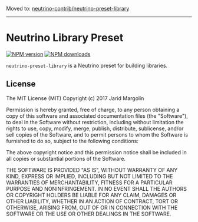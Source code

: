 Moved to: [neutrino-contrib/neutrino-preset-library](https://github.com/jaridmargolin/neutrino-contrib/tree/master/packages/nneutrino-preset-library)

---

# Neutrino Library Preset
[![NPM version][npm-image]][npm-url] [![NPM downloads][npm-downloads]][npm-url]

`neutrino-preset-library` is a Neutrino preset for building libraries.

[npm-image]: https://img.shields.io/npm/v/neutrino-preset-library.svg
[npm-downloads]: https://img.shields.io/npm/dt/neutrino-preset-library.svg
[npm-url]: https://npmjs.org/package/neutrino-preset-library

## License

The MIT License (MIT) Copyright (c) 2017 Jarid Margolin

Permission is hereby granted, free of charge, to any person obtaining a copy of this software and associated documentation files (the "Software"), to deal in the Software without restriction, including without limitation the rights to use, copy, modify, merge, publish, distribute, sublicense, and/or sell copies of the Software, and to permit persons to whom the Software is furnished to do so, subject to the following conditions:

The above copyright notice and this permission notice shall be included in all copies or substantial portions of the Software.

THE SOFTWARE IS PROVIDED "AS IS", WITHOUT WARRANTY OF ANY KIND, EXPRESS OR IMPLIED, INCLUDING BUT NOT LIMITED TO THE WARRANTIES OF MERCHANTABILITY, FITNESS FOR A PARTICULAR PURPOSE AND NONINFRINGEMENT. IN NO EVENT SHALL THE AUTHORS OR COPYRIGHT HOLDERS BE LIABLE FOR ANY CLAIM, DAMAGES OR OTHER LIABILITY, WHETHER IN AN ACTION OF CONTRACT, TORT OR OTHERWISE, ARISING FROM, OUT OF OR IN CONNECTION WITH THE SOFTWARE OR THE USE OR OTHER DEALINGS IN THE SOFTWARE.
